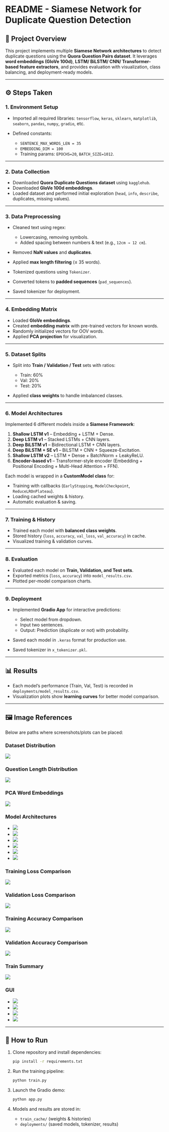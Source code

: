 # README - Siamese Network for Duplicate Question Detection

## 📌 Project Overview

This project implements multiple **Siamese Network architectures** to detect duplicate questions using the **Quora Question Pairs dataset**.
It leverages **word embeddings (GloVe 100d)**, **LSTM/ BiLSTM/ CNN/ Transformer-based feature extractors**, and provides evaluation with visualization, class balancing, and deployment-ready models.

---

## ⚙️ Steps Taken

### 1. Environment Setup

* Imported all required libraries: `tensorflow`, `keras`, `sklearn`, `matplotlib`, `seaborn`, `pandas`, `numpy`, `gradio`, etc.
* Defined constants:

  * `SENTENCE_MAX_WORDS_LEN = 35`
  * `EMBEDDING_DIM = 100`
  * Training params: `EPOCHS=20`, `BATCH_SIZE=1012`.

---

### 2. Data Collection

* Downloaded **Quora Duplicate Questions dataset** using `kagglehub`.
* Downloaded **GloVe 100d embeddings**.
* Loaded dataset and performed initial exploration (`head`, `info`, `describe`, duplicates, missing values).

---

### 3. Data Preprocessing

* Cleaned text using regex:

  * Lowercasing, removing symbols.
  * Added spacing between numbers & text (e.g., `12cm → 12 cm`).
* Removed **NaN values** and **duplicates**.
* Applied **max length filtering** (≤ 35 words).
* Tokenized questions using `Tokenizer`.
* Converted tokens to **padded sequences** (`pad_sequences`).
* Saved tokenizer for deployment.

---

### 4. Embedding Matrix

* Loaded **GloVe embeddings**.
* Created **embedding matrix** with pre-trained vectors for known words.
* Randomly initialized vectors for OOV words.
* Applied **PCA projection** for visualization.

---

### 5. Dataset Splits

* Split into **Train / Validation / Test** sets with ratios:

  * Train: 60%
  * Val: 20%
  * Test: 20%
* Applied **class weights** to handle imbalanced classes.

---

### 6. Model Architectures

Implemented 6 different models inside a **Siamese Framework**:

1. **Shallow LSTM v1** – Embedding + LSTM + Dense.
2. **Deep LSTM v1** – Stacked LSTMs + CNN layers.
3. **Deep BiLSTM v1** – Bidirectional LSTM + CNN layers.
4. **Deep BiLSTM + SE v1** – BiLSTM + CNN + Squeeze-Excitation.
5. **Shallow LSTM v2** – LSTM + Dense + BatchNorm + LeakyReLU.
6. **Encoder-based v1** – Transformer-style encoder (Embedding + Positional Encoding + Multi-Head Attention + FFN).

Each model is wrapped in a **CustomModel class** for:

* Training with callbacks (`EarlyStopping`, `ModelCheckpoint`, `ReduceLROnPlateau`).
* Loading cached weights & history.
* Automatic evaluation & saving.

---

### 7. Training & History

* Trained each model with **balanced class weights**.
* Stored history (`loss`, `accuracy`, `val_loss`, `val_accuracy`) in cache.
* Visualized training & validation curves.

---

### 8. Evaluation

* Evaluated each model on **Train, Validation, and Test sets**.
* Exported metrics (`loss`, `accuracy`) into `model_results.csv`.
* Plotted per-model comparison charts.

---

### 9. Deployment

* Implemented **Gradio App** for interactive predictions:

  * Select model from dropdown.
  * Input two sentences.
  * Output: Prediction (duplicate or not) with probability.
* Saved each model in `.keras` format for production use.
* Saved tokenizer in `x_tokenizer.pkl`.

---

## 📊 Results

* Each model’s performance (Train, Val, Test) is recorded in `deployments/model_results.csv`.
* Visualization plots show **learning curves** for better model comparison.

---

## 🖼️ Image References

Below are paths where screenshots/plots can be placed:

### Dataset Distribution

![](images/y_dist.png)

### Question Length Distribution

![](images/len_dist.png)

### PCA Word Embeddings

![](images/embedding.png)

### Model Architectures

* ![](images/ma1.png)
* ![](images/ma2.png)
* ![](images/ma3.png)
* ![](images/ma4.png)
* ![](images/ma5.png)
* ![](images/ma6.png)

### Training Loss Comparison

![](images/all_m_train_loss.png)

### Validation Loss Comparison

![](images/all_m_val_loss.png)

### Training Accuracy Comparison

![](images/all_m_train_acc.png)

### Validation Accuracy Comparison

![](images/all_m_val_acc.png)

### Train Summary

![](images/train_summary.png)

### GUI

* ![](images/gui1.png)
* ![](images/gui2.png)
* ![](images/gui3.png)
* ![](images/gui4.png)

---

## 🚀 How to Run

1. Clone repository and install dependencies:

   ```bash
   pip install -r requirements.txt
   ```
2. Run the training pipeline:

   ```bash
   python train.py
   ```
3. Launch the Gradio demo:

   ```bash
   python app.py
   ```
4. Models and results are stored in:

   * `train_cache/` (weights & histories)
   * `deployments/` (saved models, tokenizer, results)